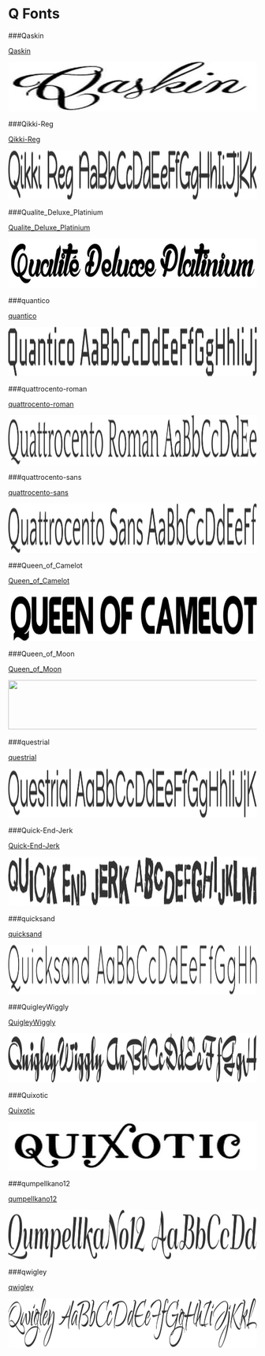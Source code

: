 # Q Fonts

###Qaskin

[Qaskin](../../Fonts/Q/qaskin)

<img src="Qaskin.png" width="710" height="100" />

###Qikki-Reg

[Qikki-Reg](../../Fonts/Q/Qikki-Reg)

<img src="Qikki-Reg.png" width="710" height="100" />

###Qualite_Deluxe_Platinium

[Qualite_Deluxe_Platinium](../../Fonts/Q/qualite_deluxe_platinium)

<img src="Qualite_Deluxe_Platinium.png" width="710" height="100" />

###quantico

[quantico](../../Fonts/Q/quantico)

<img src="quantico.png" width="710" height="100" />

###quattrocento-roman

[quattrocento-roman](../../Fonts/Q/quattrocento-roman)

<img src="quattrocento-roman.png" width="710" height="100" />

###quattrocento-sans

[quattrocento-sans](../../Fonts/Q/quattrocento-sans)

<img src="quattrocento-sans.png" width="710" height="100" />

###Queen_of_Camelot

[Queen_of_Camelot](../../Fonts/Q/queen_of_camelot)

<img src="Queen_of_Camelot.png" width="710" height="100" />

###Queen_of_Moon

[Queen_of_Moon](../../Fonts/Q/queen_of_moon)

<img src="Queen_of_Moon.png" width="710" height="100" />

###questrial

[questrial](../../Fonts/Q/questrial)

<img src="questrial.png" width="710" height="100" />

###Quick-End-Jerk

[Quick-End-Jerk](../../Fonts/Q/Quick-End-Jerk)

<img src="Quick-End-Jerk.png" width="710" height="100" />

###quicksand

[quicksand](../../Fonts/Q/quicksand)

<img src="quicksand.png" width="710" height="100" />

###QuigleyWiggly

[QuigleyWiggly](../../Fonts/Q/QuigleyWiggly)

<img src="QuigleyWiggly.png" width="710" height="100" />

###Quixotic

[Quixotic](../../Fonts/Q/quixotic)

<img src="Quixotic.png" width="710" height="100" />

###qumpellkano12

[qumpellkano12](../../Fonts/Q/qumpellkano12)

<img src="qumpellkano12.png" width="710" height="100" />

###qwigley

[qwigley](../../Fonts/Q/qwigley)

<img src="qwigley.png" width="710" height="100" />
